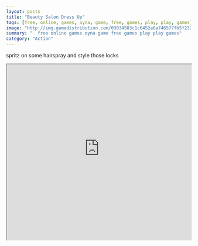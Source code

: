 ```yaml
---
layout: posts
title: "Beauty Salon Dress Up"
tags: [free, online, games, oyna, game, free, games, play, play, games]
image: "http://img.gamedistribution.com/03034583c1c6452a8a746577fb5f232f.jpg"
summary: "  free online games oyna game free games play play games"
category: "Action"
---
```


spritz on some hairspray and style those locks

<iframe width="100%" height="480px;" src="http://flash.gamedistribution.com?game=03034583c1c6452a8a746577fb5f232f"></iframe>